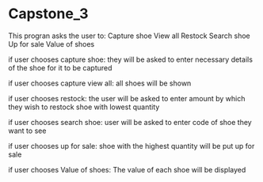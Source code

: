 # Capstone_3

This progran asks the user to:
Capture shoe
View all
Restock
Search shoe
Up for sale
Value of shoes

if user chooses capture shoe:
they will be asked to enter necessary details of the shoe for it to be captured

if user chooses capture view all:
all shoes will be shown

if user chooses restock:
the user will be asked to enter amount by which they wish to restock shoe with lowest quantity 

if user chooses search shoe:
user will be asked to enter code of shoe they want to see

if user chooses up for sale:
shoe with the highest quantity will be put up for sale

if user chooses Value of shoes:
The value of each shoe will be displayed

